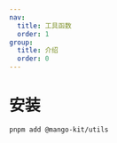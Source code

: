 ```yaml
---
nav:
  title: 工具函数
  order: 1
group:
  title: 介绍
  order: 0
---
```


# 安装

```bash
pnpm add @mango-kit/utils
```
